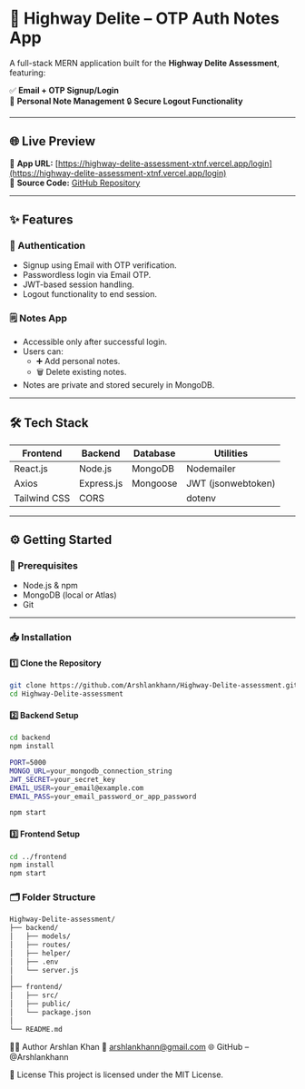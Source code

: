 # 🚀 Highway Delite – OTP Auth Notes App

A full-stack MERN application built for the **Highway Delite Assessment**, featuring:

✅ **Email + OTP Signup/Login**  
📝 **Personal Note Management** 
🔒 **Secure Logout Functionality**

---

## 🌐 Live Preview

🔗 **App URL:** [https://highway-delite-assessment-xtnf.vercel.app/login](https://highway-delite-assessment-xtnf.vercel.app/login)  
📁 **Source Code:** [GitHub Repository](https://github.com/Arshlankhann/Highway-Delite-assessment)

---

## ✨ Features

### 🔐 Authentication
- Signup using Email with OTP verification.
- Passwordless login via Email OTP.
- JWT-based session handling.
- Logout functionality to end session.

### 🗒️ Notes App
- Accessible only after successful login.
- Users can:
  - ➕ Add personal notes.
  - 🗑️ Delete existing notes.
- Notes are private and stored securely in MongoDB.

---

## 🛠️ Tech Stack

| Frontend     | Backend        | Database  | Utilities        |
|--------------|----------------|-----------|------------------|
| React.js     | Node.js        | MongoDB   | Nodemailer       |
| Axios        | Express.js     | Mongoose  | JWT (jsonwebtoken) |
| Tailwind CSS | CORS           |           | dotenv           |

---

## ⚙️ Getting Started

### 🧾 Prerequisites

- Node.js & npm
- MongoDB (local or Atlas)
- Git

---

### 📥 Installation

#### 1️⃣ Clone the Repository

```bash
git clone https://github.com/Arshlankhann/Highway-Delite-assessment.git
cd Highway-Delite-assessment
```

#### 2️⃣ Backend Setup

```bash
cd backend
npm install

PORT=5000
MONGO_URL=your_mongodb_connection_string
JWT_SECRET=your_secret_key
EMAIL_USER=your_email@example.com
EMAIL_PASS=your_email_password_or_app_password

npm start

```

#### 3️⃣ Frontend Setup

```bash
cd ../frontend
npm install
npm start
```

### 🗂️ Folder Structure
```bash
Highway-Delite-assessment/
├── backend/
│   ├── models/
│   ├── routes/
│   ├── helper/
│   ├── .env
│   └── server.js
│
├── frontend/
│   ├── src/
│   ├── public/
│   └── package.json
│
└── README.md

```
🧑‍💻 Author
Arshlan Khan
📧 arshlankhann@gmail.com
🌐 GitHub – @Arshlankhann

📃 License
This project is licensed under the MIT License.
